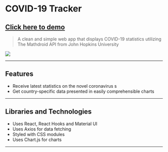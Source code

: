 # COVID-19 Tracker

## **<a href="#" target="_blank">Click here to demo</a>**

> A clean and simple web app that displays COVID-19 statistics utilizing The Mathdroid API from John Hopkins University

![](../public/demo.JPG)

---

## Features

-   Receive latest statistics on the novel coronavirus
    s
-   Get country-specific data presented in easily comprehensible charts

---

## Libraries and Technologies

-   Uses React, React Hooks and Material UI
-   Uses Axios for data fetching
-   Styled with CSS modules
-   Uses Chart.js for charts

---
